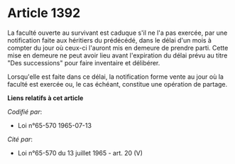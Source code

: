 # Article 1392

La faculté ouverte au survivant est caduque s'il ne l'a pas exercée, par une notification faite aux héritiers du prédécédé,
dans le délai d'un mois à compter du jour où ceux-ci l'auront mis en demeure de prendre parti. Cette mise en demeure ne peut
avoir lieu avant l'expiration du délai prévu au titre "Des successions" pour faire inventaire et délibérer.

Lorsqu'elle est faite dans ce délai, la notification forme vente au jour où la faculté est exercée ou, le cas échéant,
constitue une opération de partage.

**Liens relatifs à cet article**

_Codifié par_:

  - Loi n°65-570 1965-07-13

_Cité par_:

  - Loi n°65-570 du 13 juillet 1965 - art. 20 (V)
